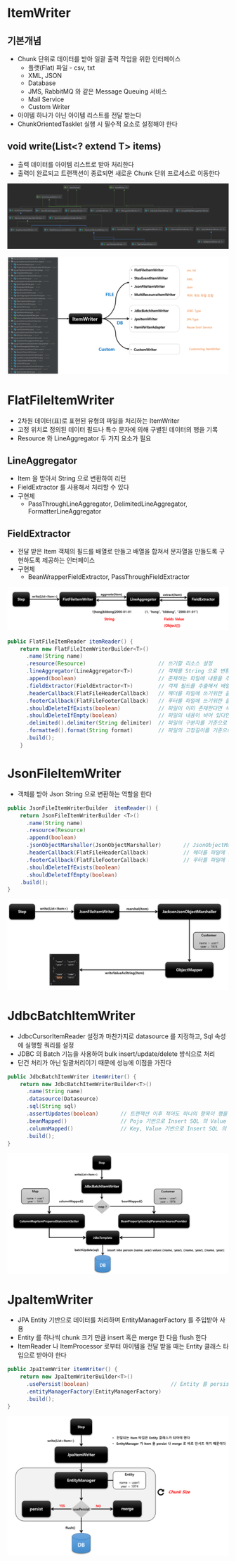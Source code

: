 # ItemWriter

## 기본개념

- Chunk 단위로 데이터를 받아 일괄 출력 작업을 위한 인터페이스
  - 플랫(Flat) 파일 - csv, txt
  - XML, JSON
  - Database
  - JMS, RabbitMQ 와 같은 Message Queuing 서비스
  - Mail Service
  - Custom Writer
- 아이템 하나가 아닌 아이템 리스트를 전달 받는다
- ChunkOrientedTasklet 실행 시 필수적 요소로 설정해야 한다

## void write(List<? extend T> items)

- 출력 데이터를 아이템 리스트로 받아 처리한다
- 출력이 완료되고 트랜잭션이 종료되면 새로운 Chunk 단위 프로세스로 이동한다


![img_19.png](img_19.png)

![img_20.png](img_20.png)

# FlatFileItemWriter

- 2차원 데이터(표)로 표현된 유형의 파일을 처리하는 ItemWriter
- 고정 위치로 정의된 데이터 필드나 특수 문자에 의해 구별된 데이터의 행을 기록
- Resource 와 LineAggregator 두 가지 요소가 필요

## LineAggregator

- Item 을 받아서 String 으로 변환하여 리턴
- FieldExtractor 를 사용해서 처리할 수 있다
- 구현체
  - PassThroughLineAggregator, DelimitedLineAggregator, FormatterLineAggregator

## FieldExtractor

- 전달 받은 Item 객체의 필드를 배열로 만들고 배열을 합쳐서 문자열을 만들도록 구현하도록 제공하는 인터페이스
- 구현체
  - BeanWrapperFieldExtractor, PassThroughFieldExtractor

![img_32.png](img_32.png)


```java
public FlatFileItemReader itemReader() {
    return new FlatFileItemWriterBuilder<T>()
      .name(String name)
      .resource(Resource)                       // 쓰기할 리소스 설정
      .lineAggregator(LineAggregator<T>)        // 객체를 String 으로 변환하는 LineAggregator 객체 설정
      .append(boolean)                          // 존재하는 파일에 내용을 추가할 것인지 여부 설정
      .fieldExtractor(FieldExtractor<T>)        // 객체 필드를 추출해서 배열로 만드는 FieldExtractor 설정
      .headerCallback(FlatFileHeaderCallback)   // 헤더를 파일에 쓰기위한 콜백 인터페이스
      .footerCallback(FlatFileFooterCallback)   // 푸터를 파일에 쓰기위한 콜백 인터페이스
      .shouldDeleteIfExists(boolean)            // 파일이 이미 존재한다면 삭제
      .shouldDeleteIfEmpty(boolean)             // 파일의 내용이 비어 있다면 삭제
      .delimited().delimiter(String delimiter)  // 파일의 구분자를 기준으로 파일을 작성하도록 설정
      .formatted().format(String format)        // 파일의 고정길이를 기준으로 파일을 작성하도록 설정
      .build();
    }
```

# JsonFileItemWriter

- 객체를 받아 Json String 으로 변환하는 역할을 한다

```java
public JsonFileItemWriterBuilder  itemReader() {
    return JsonFileItemWriterBuilder <T>()
      .name(String name)
      .resource(Resource)	
      .append(boolean)
      .jsonObjectMarshaller(JsonObjectMarshaller)       // JsonObjectMarshaller 객체 설정
      .headerCallback(FlatFileHeaderCallback)           // 헤더를 파일에 쓰기위한 콜백 인터페이스
      .footerCallback(FlatFileFooterCallback)           // 푸터를 파일에 쓰기위한 콜백 인터페이스
      .shouldDeleteIfExists(boolean)                    
      .shouldDeleteIfEmpty(boolean)
    .build();
}
```

![img_33.png](img_33.png)

# JdbcBatchItemWriter

- JdbcCursorItemReader 설정과 마찬가지로 datasource 를 지정하고, Sql 속성에 실행할 쿼리를 설정
- JDBC 의 Batch 기능을 사용하여 bulk insert/update/delete 방식으로 처리
- 단건 처리가 아닌 일괄처리이기 때문에 성능에 이점을 가진다

```java
public JdbcBatchItemWriter itemWriter() {
    return new JdbcBatchItemWriterBuilder<T>()
      .name(String name)
      .datasource(Datasource)
      .sql(String sql)
      .assertUpdates(boolean)       // 트랜잭션 이후 적어도 하나의 항목이 행을 업데이트 혹은 삭제하지 않을 경우 예외발생여부를 설정함, 기본값 true
      .beanMapped()                 // Pojo 기반으로 Insert SQL 의 Value 를 맵핑
      .columnMapped()               // Key, Value 기반으로 Insert SQL 의 Values 를 맵핑
      .build();
}
```
![img_34.png](img_34.png)

# JpaItemWriter

- JPA Entity 기반으로 데이터를 처리하며 EntityManagerFactory 를 주입받아 사용
- Entity 를 하나씩 chunk 크기 만큼 insert 혹은 merge 한 다음 flush 한다
- ItemReader 나 ItemProcessor 로부터 아이템을 전달 받을 때는 Entity 클래스 타입으로 받아야 한다
```java
public JpaItemWriter itemWriter() {
    return new JpaItemWriterBuilder<T>()
      .usePersist(boolean)				            // Entity 를 persist() 할 것인지 여부 설정, false 이면 merge() 처리
      .entityManagerFactory(EntityManagerFactory)
      .build();
}
```

![img_35.png](img_35.png)